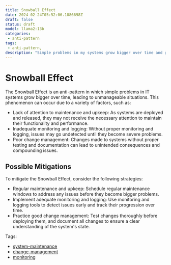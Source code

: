 ```yaml
---
title: Snowball Effect
date: 2024-02-24T05:52:06.1886698Z
draft: false
status: draft
model: llama2:13b
categories: 
 - anti-pattern
tags: 
 - anti-pattern, 
description: "Simple problems in my systems grow bigger over time and generate unmanageable situations."
---
```



Snowball Effect
================

The Snowball Effect is an anti-pattern in which simple problems in IT systems grow bigger over time, leading to unmanageable situations. This phenomenon can occur due to a variety of factors, such as:

* Lack of attention to maintenance and upkeep: As systems are deployed and released, they may not receive the necessary attention to maintain their functionality and performance.
* Inadequate monitoring and logging: Without proper monitoring and logging, issues may go undetected until they become severe problems.
* Poor change management: Changes made to systems without proper testing and documentation can lead to unintended consequences and compounding issues.

Possible Mitigations
----------------------

To mitigate the Snowball Effect, consider the following strategies:

* Regular maintenance and upkeep: Schedule regular maintenance windows to address any issues before they become bigger problems.
* Implement adequate monitoring and logging: Use monitoring and logging tools to detect issues early and track their progression over time.
* Practice good change management: Test changes thoroughly before deploying them, and document all changes to ensure a clear understanding of the system's state.

Tags:

* [system-maintenance](https://www.example.com/tags/system-maintenance)
* [change-management](https://www.example.com/tags/change-management)
* [monitoring](https://www.example.com/tags/monitoring)